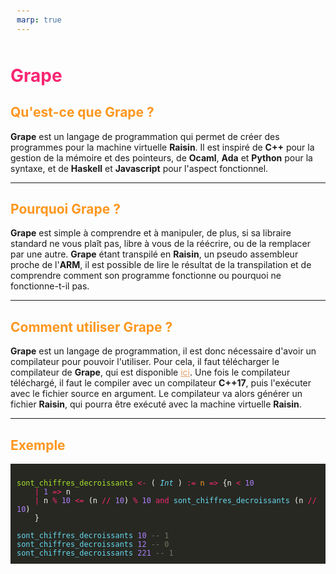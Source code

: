 ```yaml
---
marp: true
---
```


<style>
:root { --monokai-background: #272822; --monokai-current-line: #44475a; --monokai-foreground: #F8F8F2; --monokai-comment: #75715E; --monokai-red: #F92672; --monokai-orange: #FD971F; --monokai-yellow: #E6DB74; --monokai-green: #A6E22E; --monokai-cyan: #66D9EF; --monokai-purple: #AE81FF; --monokai-pink: #E69F66; --color-border-default: #F8F8F2; }

section {
  background-color: var(--monokai-background);
  color: var(--monokai-foreground);
}

pre {
  background: var(--monokai-background);
  color: var(--monokai-foreground);
}

table, tr, th, td {
  background: var(--monokai-background);
  color: var(--monokai-foreground);
}

h1 { color: var(--monokai-red); }
h2 { color: var(--monokai-orange); }
h3 { color: var(--monokai-yellow); }
h4 { color: var(--monokai-green); }
h5 { color: var(--monokai-cyan); }
h6 { color: var(--monokai-purple); }
a  { color: var(--monokai-pink); }

span[red] { color: var(--monokai-red); }
span[orange] { color: var(--monokai-orange); }
span[yellow] { color: var(--monokai-yellow); }
span[green] { color: var(--monokai-green); }
span[cyan] { color: var(--monokai-cyan); }
span[purple] { color: var(--monokai-purple); }
span[comment] { color: var(--monokai-comment); }
span[i] { font-style: italic }

pre code {
  display: block;
  overflow-x: auto;
  padding: 10px;
  background: var(--monokai-background);
  -webkit-text-size-adjust: none;
}

pre code *::selection, .hljs::selection { background: var(--monokai-current-line) !important; } .hljs { color: var(--monokai-foreground); } .hljs-string { color: var(--monokai-yellow); } .hljs-number { color: var(--monokai-purple) !important; } .hljs-title { color: var(--monokai-red) !important; } .hljs-built_in { color: var(--monokai-cyan) !important; } .hljs-keyword { color: var(--monokai-red) !important; } .hljs-params { color: var(--monokai-orange); } .hljs-comment { color: var(--monokai-comment); } .hljs-function > .hljs-keyword { color: var(--monokai-cyan) !important; font-style: italic; }

</style>

# Grape

## Qu'est-ce que Grape ?

**Grape** est un langage de programmation qui permet de créer des programmes pour la machine virtuelle **Raisin**. Il est inspiré de **C++** pour la gestion de la mémoire et des pointeurs, de **Ocaml**, **Ada** et **Python** pour la syntaxe, et de **Haskell** et **Javascript** pour l'aspect fonctionnel.

---

## Pourquoi Grape ?

**Grape** est simple à comprendre et à manipuler, de plus, si sa libraire standard ne vous plaît pas, libre à vous de la réécrire, ou de la remplacer par une autre.
**Grape** étant transpilé en **Raisin**, un pseudo assembleur proche de l'**ARM**, il est possible de lire le résultat de la transpilation et de comprendre comment son programme fonctionne ou pourquoi ne fonctionne-t-il pas.

---

## Comment utiliser Grape ?

**Grape** est un langage de programmation, il est donc nécessaire d'avoir un compilateur pour pouvoir l'utiliser. Pour cela, il faut télécharger le compilateur de **Grape**, qui est disponible [ici](https://github.com/Manolo-dev/Grape). Une fois le compilateur téléchargé, il faut le compiler avec un compilateur **C++17**, puis l'exécuter avec le fichier source en argument. Le compilateur va alors générer un fichier **Raisin**, qui pourra être exécuté avec la machine virtuelle **Raisin**.

---

## Exemple

<pre><code>
<span green>sont_chiffres_decroissants</span> <span red><-</span> ( <span cyan i>Int</span> ) <span red>:=</span> <span orange>n</span> <span red>=></span> {n <span red><</span> <span purple>10</span>
    <span red>|</span> <span purple>1</span> <span red>=></span> n
    <span red>|</span> n <span red>%</span> <span purple>10</span> <span red><=</span> (n <span red>//</span> <span purple>10</span>) <span red>%</span> <span purple>10</span> <span red>and</span> <span cyan>sont_chiffres_decroissants</span> (n <span red>//</span> <span purple>10</span>)
    }

<span cyan>sont_chiffres_decroissants</span> <span purple>10</span> <span comment>-- 1</span>
<span cyan>sont_chiffres_decroissants</span> <span purple>12</span> <span comment>-- 0</span>
<span cyan>sont_chiffres_decroissants</span> <span purple>221</span> <span comment>-- 1</span>
</code></pre>